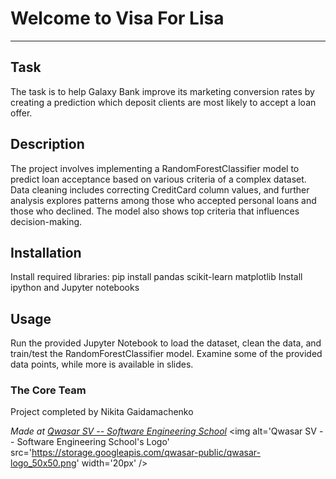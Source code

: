 # Welcome to Visa For Lisa
***

## Task
The task is to help Galaxy Bank improve its marketing conversion rates by creating a prediction which deposit clients are most likely to accept a loan offer.

## Description
The project involves implementing a RandomForestClassifier model to predict loan acceptance based on various criteria of a complex dataset. 
Data cleaning includes correcting CreditCard column values, and further analysis explores patterns among those who accepted personal loans and those who declined.
The model also shows top criteria that influences decision-making.

## Installation
Install required libraries: pip install pandas scikit-learn matplotlib
Install ipython and Jupyter notebooks

## Usage
Run the provided Jupyter Notebook to load the dataset, clean the data, and train/test the RandomForestClassifier model. 
Examine some of the provided data points, while more is available in slides. 

### The Core Team
Project completed by Nikita Gaidamachenko

<span><i>Made at <a href='https://qwasar.io'>Qwasar SV -- Software Engineering School</a></i></span>
<span><img alt='Qwasar SV -- Software Engineering School's Logo' src='https://storage.googleapis.com/qwasar-public/qwasar-logo_50x50.png' width='20px' /></span>
